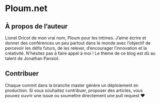 # Ploum.net

## À propos de l’auteur

Lionel Dricot de mon vrai nom, Ploum pour les intimes. J’aime écrire et donner des conférences un peu partout dans le monde avec l’objectif de percevoir les défis futurs, de les relever, d’encourager l’innovation et la créativité. N’hésitez pas à faire appel à moi !
Le thème de ce blog est dû au talent de Jonathan Pansiot.

## Contribuer

Chaque commit dans la branche master génère un déploiement en production.
Si vous souhaitez contribuer, proposer des articles, vous pouvez ouvrir une issue ou soumettre directement une pull request :heart:
